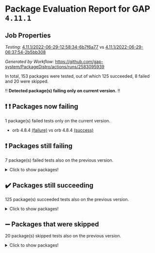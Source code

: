 # Package Evaluation Report for GAP `4.11.1`

## Job Properties

*Testing:* [4.11.1/2022-06-29-12:58:34-6b7f6a77](https://github.com/gap-system/PackageDistro/blob/data/reports/4.11.1/2022-06-29-12:58:34-6b7f6a77) vs [4.11.1/2022-06-29-06:37:54-2b5bb308](https://github.com/gap-system/PackageDistro/blob/data/reports/4.11.1/2022-06-29-06:37:54-2b5bb308)

*Generated by Workflow:* https://github.com/gap-system/PackageDistro/actions/runs/2583095939

In total, 153 packages were tested, out of which 125 succeeded, 8 failed and 20 were skipped.

:bangbang: **Detected package(s) failing only on current version.** :bangbang:

## :exclamation: :exclamation: Packages now failing

1 package(s) failed tests only on the current version.
- orb 4.8.4 [(failure)](https://github.com/gap-system/PackageDistro/runs/7112145143?check_suite_focus=true) vs orb 4.8.4 [(success)](https://github.com/gap-system/PackageDistro/runs/7106307345?check_suite_focus=true)

## :exclamation: Packages still failing

7 package(s) failed tests also on the previous version.
<details><summary>Click to show packages!</summary>

- fining 1.4.1 [(failure)](https://github.com/gap-system/PackageDistro/runs/7112138400?check_suite_focus=true)
- francy 1.2.4 [(failure)](https://github.com/gap-system/PackageDistro/runs/7112139009?check_suite_focus=true)
- hap 1.43 [(failure)](https://github.com/gap-system/PackageDistro/runs/7112140216?check_suite_focus=true)
- normalizinterface 1.3.2 [(failure)](https://github.com/gap-system/PackageDistro/runs/7112144570?check_suite_focus=true)
- packagemanager 1.2 [(failure)](https://github.com/gap-system/PackageDistro/runs/7112145273?check_suite_focus=true)
- recog 1.3.2 [(failure)](https://github.com/gap-system/PackageDistro/runs/7112146931?check_suite_focus=true)
- semigroups 4.0.0 [(failure)](https://github.com/gap-system/PackageDistro/runs/7112147549?check_suite_focus=true)
</details>

## :heavy_check_mark: Packages still succeeding

125 package(s) succeeded tests also on the previous version.
<details><summary>Click to show packages!</summary>

- ace 5.4 [(success)](https://github.com/gap-system/PackageDistro/runs/7112133594?check_suite_focus=true)
- aclib 1.3.2 [(success)](https://github.com/gap-system/PackageDistro/runs/7112133753?check_suite_focus=true)
- agt 0.2 [(success)](https://github.com/gap-system/PackageDistro/runs/7112133850?check_suite_focus=true)
- alnuth 3.2.1 [(success)](https://github.com/gap-system/PackageDistro/runs/7112133952?check_suite_focus=true)
- anupq 3.2.6 [(success)](https://github.com/gap-system/PackageDistro/runs/7112134053?check_suite_focus=true)
- atlasrep 2.1.2 [(success)](https://github.com/gap-system/PackageDistro/runs/7112134158?check_suite_focus=true)
- autodoc 2022.03.10 [(success)](https://github.com/gap-system/PackageDistro/runs/7112134256?check_suite_focus=true)
- automata 1.15 [(success)](https://github.com/gap-system/PackageDistro/runs/7112134344?check_suite_focus=true)
- automgrp 1.3.2 [(success)](https://github.com/gap-system/PackageDistro/runs/7112134468?check_suite_focus=true)
- autpgrp 1.10.2 [(success)](https://github.com/gap-system/PackageDistro/runs/7112134605?check_suite_focus=true)
- cap 2022.06-05 [(success)](https://github.com/gap-system/PackageDistro/runs/7112134725?check_suite_focus=true)
- caratinterface 2.3.3 [(success)](https://github.com/gap-system/PackageDistro/runs/7112134889?check_suite_focus=true)
- cddinterface 2020.06.24 [(success)](https://github.com/gap-system/PackageDistro/runs/7112135003?check_suite_focus=true)
- circle 1.6.5 [(success)](https://github.com/gap-system/PackageDistro/runs/7112135118?check_suite_focus=true)
- classicpres 1.22 [(success)](https://github.com/gap-system/PackageDistro/runs/7112135227?check_suite_focus=true)
- cohomolo 1.6.10 [(success)](https://github.com/gap-system/PackageDistro/runs/7112135334?check_suite_focus=true)
- congruence 1.2.4 [(success)](https://github.com/gap-system/PackageDistro/runs/7112135449?check_suite_focus=true)
- corelg 1.56 [(success)](https://github.com/gap-system/PackageDistro/runs/7112135592?check_suite_focus=true)
- crime 1.6 [(success)](https://github.com/gap-system/PackageDistro/runs/7112135726?check_suite_focus=true)
- crisp 1.4.5 [(success)](https://github.com/gap-system/PackageDistro/runs/7112135863?check_suite_focus=true)
- crypting 0.10 [(success)](https://github.com/gap-system/PackageDistro/runs/7112135983?check_suite_focus=true)
- cryst 4.1.24 [(success)](https://github.com/gap-system/PackageDistro/runs/7112136104?check_suite_focus=true)
- crystcat 1.1.9 [(success)](https://github.com/gap-system/PackageDistro/runs/7112136241?check_suite_focus=true)
- ctbllib 1.3.4 [(success)](https://github.com/gap-system/PackageDistro/runs/7112136381?check_suite_focus=true)
- cubefree 1.19 [(success)](https://github.com/gap-system/PackageDistro/runs/7112136496?check_suite_focus=true)
- curlinterface 2.2.2 [(success)](https://github.com/gap-system/PackageDistro/runs/7112136601?check_suite_focus=true)
- cvec 2.7.5 [(success)](https://github.com/gap-system/PackageDistro/runs/7112136715?check_suite_focus=true)
- datastructures 0.2.7 [(success)](https://github.com/gap-system/PackageDistro/runs/7112136876?check_suite_focus=true)
- deepthought 1.0.5 [(success)](https://github.com/gap-system/PackageDistro/runs/7112137198?check_suite_focus=true)
- design 1.7 [(success)](https://github.com/gap-system/PackageDistro/runs/7112137355?check_suite_focus=true)
- difsets 2.3.1 [(success)](https://github.com/gap-system/PackageDistro/runs/7112137492?check_suite_focus=true)
- digraphs 1.5.3 [(success)](https://github.com/gap-system/PackageDistro/runs/7112137599?check_suite_focus=true)
- edim 1.3.5 [(success)](https://github.com/gap-system/PackageDistro/runs/7112137704?check_suite_focus=true)
- example 4.3.1 [(success)](https://github.com/gap-system/PackageDistro/runs/7112137863?check_suite_focus=true)
- factint 1.6.3 [(success)](https://github.com/gap-system/PackageDistro/runs/7112138030?check_suite_focus=true)
- ferret 1.0.7 [(success)](https://github.com/gap-system/PackageDistro/runs/7112138146?check_suite_focus=true)
- fga 1.4.0 [(success)](https://github.com/gap-system/PackageDistro/runs/7112138285?check_suite_focus=true)
- float 1.0.3 [(success)](https://github.com/gap-system/PackageDistro/runs/7112138515?check_suite_focus=true)
- format 1.4.3 [(success)](https://github.com/gap-system/PackageDistro/runs/7112138608?check_suite_focus=true)
- forms 1.2.7 [(success)](https://github.com/gap-system/PackageDistro/runs/7112138688?check_suite_focus=true)
- fplsa 1.2.5 [(success)](https://github.com/gap-system/PackageDistro/runs/7112138804?check_suite_focus=true)
- fr 2.4.8 [(success)](https://github.com/gap-system/PackageDistro/runs/7112138919?check_suite_focus=true)
- fwtree 1.3 [(success)](https://github.com/gap-system/PackageDistro/runs/7112139099?check_suite_focus=true)
- gbnp 1.0.5 [(success)](https://github.com/gap-system/PackageDistro/runs/7112139190?check_suite_focus=true)
- generalizedmorphismsforcap 2022.05-01 [(success)](https://github.com/gap-system/PackageDistro/runs/7112139284?check_suite_focus=true)
- genss 1.6.6 [(success)](https://github.com/gap-system/PackageDistro/runs/7112139376?check_suite_focus=true)
- gradedringforhomalg 2022.03-01 [(success)](https://github.com/gap-system/PackageDistro/runs/7112139506?check_suite_focus=true)
- grape 4.8.5 [(success)](https://github.com/gap-system/PackageDistro/runs/7112139610?check_suite_focus=true)
- groupoids 1.69 [(success)](https://github.com/gap-system/PackageDistro/runs/7112139707?check_suite_focus=true)
- grpconst 2.6.2 [(success)](https://github.com/gap-system/PackageDistro/runs/7112139818?check_suite_focus=true)
- guarana 0.96.3 [(success)](https://github.com/gap-system/PackageDistro/runs/7112139977?check_suite_focus=true)
- guava 3.16 [(success)](https://github.com/gap-system/PackageDistro/runs/7112140106?check_suite_focus=true)
- hapcryst 0.1.14 [(success)](https://github.com/gap-system/PackageDistro/runs/7112140420?check_suite_focus=true)
- hecke 1.5.3 [(success)](https://github.com/gap-system/PackageDistro/runs/7112140553?check_suite_focus=true)
- help 3.5 [(success)](https://github.com/gap-system/PackageDistro/runs/7112140712?check_suite_focus=true)
- idrel 2.44 [(success)](https://github.com/gap-system/PackageDistro/runs/7112140834?check_suite_focus=true)
- images 1.3.1 [(success)](https://github.com/gap-system/PackageDistro/runs/7112140957?check_suite_focus=true)
- intpic 0.3.0 [(success)](https://github.com/gap-system/PackageDistro/runs/7112141088?check_suite_focus=true)
- io 4.7.2 [(success)](https://github.com/gap-system/PackageDistro/runs/7112141183?check_suite_focus=true)
- irredsol 1.4.3 [(success)](https://github.com/gap-system/PackageDistro/runs/7112141296?check_suite_focus=true)
- json 2.1.0 [(success)](https://github.com/gap-system/PackageDistro/runs/7112141452?check_suite_focus=true)
- jupyterkernel 1.4.1 [(success)](https://github.com/gap-system/PackageDistro/runs/7112141545?check_suite_focus=true)
- jupyterviz 1.5.1 [(success)](https://github.com/gap-system/PackageDistro/runs/7112141673?check_suite_focus=true)
- kan 1.34 [(success)](https://github.com/gap-system/PackageDistro/runs/7112141772?check_suite_focus=true)
- kbmag 1.5.9 [(success)](https://github.com/gap-system/PackageDistro/runs/7112141865?check_suite_focus=true)
- laguna 3.9.5 [(success)](https://github.com/gap-system/PackageDistro/runs/7112142097?check_suite_focus=true)
- liealgdb 2.2.1 [(success)](https://github.com/gap-system/PackageDistro/runs/7112142202?check_suite_focus=true)
- liepring 2.6 [(success)](https://github.com/gap-system/PackageDistro/runs/7112142396?check_suite_focus=true)
- liering 2.4.2 [(success)](https://github.com/gap-system/PackageDistro/runs/7112142591?check_suite_focus=true)
- linearalgebraforcap 2022.06-03 [(success)](https://github.com/gap-system/PackageDistro/runs/7112142711?check_suite_focus=true)
- loops 3.4.1 [(success)](https://github.com/gap-system/PackageDistro/runs/7112142806?check_suite_focus=true)
- lpres 1.0.3 [(success)](https://github.com/gap-system/PackageDistro/runs/7112143004?check_suite_focus=true)
- majoranaalgebras 1.4 [(success)](https://github.com/gap-system/PackageDistro/runs/7112143248?check_suite_focus=true)
- mapclass 1.4.5 [(success)](https://github.com/gap-system/PackageDistro/runs/7112143388?check_suite_focus=true)
- matgrp 0.64 [(success)](https://github.com/gap-system/PackageDistro/runs/7112143514?check_suite_focus=true)
- modisom 2.5.2 [(success)](https://github.com/gap-system/PackageDistro/runs/7112143617?check_suite_focus=true)
- modulepresentationsforcap 2022.05-03 [(success)](https://github.com/gap-system/PackageDistro/runs/7112143780?check_suite_focus=true)
- monoidalcategories 2022.06-07 [(success)](https://github.com/gap-system/PackageDistro/runs/7112143899?check_suite_focus=true)
- nconvex 2020.11-04 [(success)](https://github.com/gap-system/PackageDistro/runs/7112144041?check_suite_focus=true)
- nilmat 1.4.1 [(success)](https://github.com/gap-system/PackageDistro/runs/7112144163?check_suite_focus=true)
- nock 1.5 [(success)](https://github.com/gap-system/PackageDistro/runs/7112144348?check_suite_focus=true)
- nq 2.5.8 [(success)](https://github.com/gap-system/PackageDistro/runs/7112144723?check_suite_focus=true)
- numericalsgps 1.3.0 [(success)](https://github.com/gap-system/PackageDistro/runs/7112144850?check_suite_focus=true)
- openmath 11.5.1 [(success)](https://github.com/gap-system/PackageDistro/runs/7112144995?check_suite_focus=true)
- patternclass 2.4.2 [(success)](https://github.com/gap-system/PackageDistro/runs/7112145407?check_suite_focus=true)
- permut 2.0.4 [(success)](https://github.com/gap-system/PackageDistro/runs/7112145525?check_suite_focus=true)
- polenta 1.3.10 [(success)](https://github.com/gap-system/PackageDistro/runs/7112145668?check_suite_focus=true)
- polymaking 0.8.6 [(success)](https://github.com/gap-system/PackageDistro/runs/7112145784?check_suite_focus=true)
- primgrp 3.4.2 [(success)](https://github.com/gap-system/PackageDistro/runs/7112145919?check_suite_focus=true)
- profiling 2.5.0 [(success)](https://github.com/gap-system/PackageDistro/runs/7112146036?check_suite_focus=true)
- qpa 1.33 [(success)](https://github.com/gap-system/PackageDistro/runs/7112146139?check_suite_focus=true)
- quagroup 1.8.3 [(success)](https://github.com/gap-system/PackageDistro/runs/7112146343?check_suite_focus=true)
- radiroot 2.9 [(success)](https://github.com/gap-system/PackageDistro/runs/7112146520?check_suite_focus=true)
- rcwa 4.6.4 [(success)](https://github.com/gap-system/PackageDistro/runs/7112146669?check_suite_focus=true)
- rds 1.8 [(success)](https://github.com/gap-system/PackageDistro/runs/7112146772?check_suite_focus=true)
- repndecomp 1.2.1 [(success)](https://github.com/gap-system/PackageDistro/runs/7112147049?check_suite_focus=true)
- repsn 3.1.0 [(success)](https://github.com/gap-system/PackageDistro/runs/7112147151?check_suite_focus=true)
- resclasses 4.7.2 [(success)](https://github.com/gap-system/PackageDistro/runs/7112147249?check_suite_focus=true)
- scscp 2.3.1 [(success)](https://github.com/gap-system/PackageDistro/runs/7112147445?check_suite_focus=true)
- sglppow 2.2 [(success)](https://github.com/gap-system/PackageDistro/runs/7112147675?check_suite_focus=true)
- sgpviz 0.999.5 [(success)](https://github.com/gap-system/PackageDistro/runs/7112147783?check_suite_focus=true)
- simpcomp 2.1.14 [(success)](https://github.com/gap-system/PackageDistro/runs/7112147915?check_suite_focus=true)
- singular 2020.12.18 [(success)](https://github.com/gap-system/PackageDistro/runs/7112148050?check_suite_focus=true)
- sla 1.5.3 [(success)](https://github.com/gap-system/PackageDistro/runs/7112148191?check_suite_focus=true)
- smallgrp 1.5 [(success)](https://github.com/gap-system/PackageDistro/runs/7112148316?check_suite_focus=true)
- smallsemi 0.6.13 [(success)](https://github.com/gap-system/PackageDistro/runs/7112148481?check_suite_focus=true)
- sonata 2.9.4 [(success)](https://github.com/gap-system/PackageDistro/runs/7112148623?check_suite_focus=true)
- sophus 1.25 [(success)](https://github.com/gap-system/PackageDistro/runs/7112148768?check_suite_focus=true)
- spinsym 1.5.2 [(success)](https://github.com/gap-system/PackageDistro/runs/7112148929?check_suite_focus=true)
- symbcompcc 1.3.2 [(success)](https://github.com/gap-system/PackageDistro/runs/7112149046?check_suite_focus=true)
- thelma 1.3 [(success)](https://github.com/gap-system/PackageDistro/runs/7112149164?check_suite_focus=true)
- tomlib 1.2.9 [(success)](https://github.com/gap-system/PackageDistro/runs/7112149297?check_suite_focus=true)
- toric 1.9.5 [(success)](https://github.com/gap-system/PackageDistro/runs/7112149410?check_suite_focus=true)
- transgrp 3.6.2 [(success)](https://github.com/gap-system/PackageDistro/runs/7112149527?check_suite_focus=true)
- ugaly 4.0.2 [(success)](https://github.com/gap-system/PackageDistro/runs/7112149656?check_suite_focus=true)
- unipot 1.5 [(success)](https://github.com/gap-system/PackageDistro/runs/7112149768?check_suite_focus=true)
- unitlib 4.1.0 [(success)](https://github.com/gap-system/PackageDistro/runs/7112149941?check_suite_focus=true)
- utils 0.72 [(success)](https://github.com/gap-system/PackageDistro/runs/7112150063?check_suite_focus=true)
- uuid 0.7 [(success)](https://github.com/gap-system/PackageDistro/runs/7112150183?check_suite_focus=true)
- walrus 0.9991 [(success)](https://github.com/gap-system/PackageDistro/runs/7112150352?check_suite_focus=true)
- wedderga 4.10.2 [(success)](https://github.com/gap-system/PackageDistro/runs/7112150473?check_suite_focus=true)
- xmod 2.88 [(success)](https://github.com/gap-system/PackageDistro/runs/7112150577?check_suite_focus=true)
- xmodalg 1.22 [(success)](https://github.com/gap-system/PackageDistro/runs/7112150683?check_suite_focus=true)
- yangbaxter 0.10.0 [(success)](https://github.com/gap-system/PackageDistro/runs/7112150792?check_suite_focus=true)
- zeromqinterface 0.13 [(success)](https://github.com/gap-system/PackageDistro/runs/7112150885?check_suite_focus=true)
</details>

## :heavy_minus_sign: Packages that were skipped

20 package(s) skipped tests also on the previous version.
<details><summary>Click to show packages!</summary>

- 4ti2interface 2022.03-01 [(skipped)](https://github.com/gap-system/PackageDistro/runs/7112010728?check_suite_focus=true)
- browse 1.8.14 [(skipped)](https://github.com/gap-system/PackageDistro/runs/7112010728?check_suite_focus=true)
- examplesforhomalg 2022.03-01 [(skipped)](https://github.com/gap-system/PackageDistro/runs/7112010728?check_suite_focus=true)
- gapdoc 1.6.5 [(skipped)](https://github.com/gap-system/PackageDistro/runs/7112010728?check_suite_focus=true)
- gauss 2022.03-01 [(skipped)](https://github.com/gap-system/PackageDistro/runs/7112010728?check_suite_focus=true)
- gaussforhomalg 2022.03-01 [(skipped)](https://github.com/gap-system/PackageDistro/runs/7112010728?check_suite_focus=true)
- gradedmodules 2022.03-01 [(skipped)](https://github.com/gap-system/PackageDistro/runs/7112010728?check_suite_focus=true)
- homalg 2022.03-01 [(skipped)](https://github.com/gap-system/PackageDistro/runs/7112010728?check_suite_focus=true)
- homalgtocas 2022.03-01 [(skipped)](https://github.com/gap-system/PackageDistro/runs/7112010728?check_suite_focus=true)
- io_forhomalg 2022.03-01 [(skipped)](https://github.com/gap-system/PackageDistro/runs/7112010728?check_suite_focus=true)
- itc 1.5.1 [(skipped)](https://github.com/gap-system/PackageDistro/runs/7112010728?check_suite_focus=true)
- localizeringforhomalg 2022.03-01 [(skipped)](https://github.com/gap-system/PackageDistro/runs/7112010728?check_suite_focus=true)
- matricesforhomalg 2022.04-01 [(skipped)](https://github.com/gap-system/PackageDistro/runs/7112010728?check_suite_focus=true)
- modules 2022.03-01 [(skipped)](https://github.com/gap-system/PackageDistro/runs/7112010728?check_suite_focus=true)
- polycyclic 2.16 [(skipped)](https://github.com/gap-system/PackageDistro/runs/7112010728?check_suite_focus=true)
- ringsforhomalg 2022.04-01 [(skipped)](https://github.com/gap-system/PackageDistro/runs/7112010728?check_suite_focus=true)
- sco 2022.03-01 [(skipped)](https://github.com/gap-system/PackageDistro/runs/7112010728?check_suite_focus=true)
- toolsforhomalg 2022.05-01 [(skipped)](https://github.com/gap-system/PackageDistro/runs/7112010728?check_suite_focus=true)
- toricvarieties 2022.03.23 [(skipped)](https://github.com/gap-system/PackageDistro/runs/7112010728?check_suite_focus=true)
- xgap 4.31 [(skipped)](https://github.com/gap-system/PackageDistro/runs/7112010728?check_suite_focus=true)
</details>

